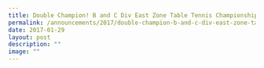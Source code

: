 ```yaml
---
title: Double Champion! B and C Div East Zone Table Tennis Championships
permalink: /announcements/2017/double-champion-b-and-c-div-east-zone-table-tennis-championships/
date: 2017-01-29
layout: post
description: ""
image: ""
---
```

